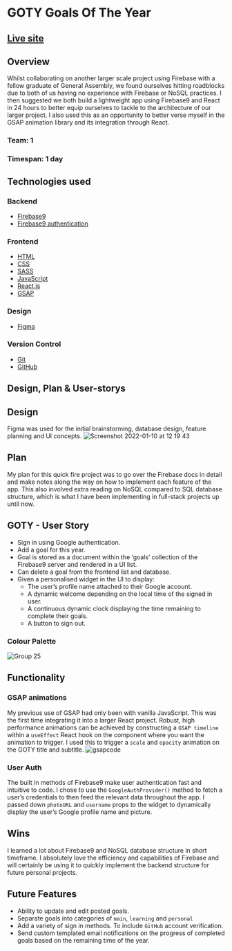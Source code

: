 # GOTY Goals Of The Year

## [Live site](https://goty.netlify.app/)

## Overview
Whilst collaborating on another larger scale project using Firebase with a fellow graduate of General Assembly, we found ourselves hitting roadblocks due to both of us having no experience with Firebase or NoSQL practices. I then suggested we both build a lightweight app using Firebase9 and React in 24 hours to better equip ourselves to tackle to the architecture of our larger project. I also used this as an opportunity to better verse myself in the GSAP animation library and its integration through React.

  ### Team: 1
  ### Timespan: 1 day
   

## Technologies used
### Backend
- [Firebase9](https://firebase.google.com/docs)
- [Firebase9 authentication](https://firebase.google.com/products/auth)
### Frontend
- [HTML](https://developer.mozilla.org/en-US/docs/Web/HTML)
- [CSS](https://developer.mozilla.org/en-US/docs/Glossary/CSS)
- [SASS](https://sass-lang.com/documentation)
- [JavaScript](https://developer.mozilla.org/en-US/docs/Web/JavaScript)
- [React.js](https://reactjs.org/docs/getting-started.html)
- [GSAP](https://greensock.com/docs/)
### Design
- [Figma](https://www.figma.com/)
### Version Control
- [Git](https://git-scm.com/doc)
- [GitHub](https://docs.github.com/en)

## Design, Plan & User-storys

## Design
Figma was used for the initial brainstorming, database design, feature planning and UI concepts. 
![Screenshot 2022-01-10 at 12 19 43](https://user-images.githubusercontent.com/83312425/148765063-e711e95d-9f6e-47da-8144-065a0ef02bad.png)

## Plan
My plan for this quick fire project was to go over the Firebase docs in detail and make notes along the way on how to implement each feature of the app. This also involved extra reading on NoSQL compared to SQL database structure, which is what I have been implementing in full-stack projects up until now. 

## GOTY - User Story
- Sign in using Google authentication.
- Add a goal for this year.
- Goal is stored as a document within the ‘goals’ collection of the Firebase9 server and rendered in a UI list.
- Can delete a goal from the frontend list and database.
- Given a personalised widget in the UI to display:
    -  The user’s profile name attached to their Google account.
    -  A dynamic welcome depending on the local time of the signed in user.
    - A continuous dynamic clock displaying the time remaining to complete their goals.
    - A button to sign out.


### Colour Palette
![Group 25](https://user-images.githubusercontent.com/83312425/148766566-c44451e4-758d-4504-a608-f6aff0eb9a44.png)


## Functionality

### GSAP animations
My previous use of GSAP had only been with vanilla JavaScript. This was the first time integrating it into a larger React project. Robust, high performance animations can be achieved by constructing a `GSAP timeline` within a `useEffect` React hook on the component where you want the animation to trigger.  I used this to trigger a `scale` and `opacity` animation on the GOTY title and subtitle.
![gsapcode](https://user-images.githubusercontent.com/83312425/148769712-aca04e9d-c847-4016-97cc-27db149285d0.png)


### User Auth
The built in methods of Firebase9 make user authentication fast and intuitive to code.  I chose to use the `GoogleAuthProvider()` method to fetch a user’s credentials to then feed the relevant data throughout the app.
I passed down `photoURL` and `username` props to the widget to dynamically display the user’s Google profile name and picture.


## Wins
I learned a lot about Firebase9 and NoSQL database structure in short timeframe. I absolutely love the efficiency and capabilities of Firebase and will certainly be using it to quickly implement the backend structure for future personal projects. 

## Future Features
- Ability to update and edit posted goals.
- Separate goals into categories of `main`, `learning` and `personal`
- Add a variety of sign in methods. To include `GitHub` account verification. 
- Send custom templated email notifications on the progress of completed goals based on the remaining time of the year.  







